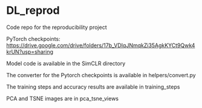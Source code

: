 # DL_reprod

Code repo for the reproducibility project

PyTorch checkpoints: https://drive.google.com/drive/folders/17b_VDIqJNmqkZi35AgkKYCt9Qwk4krUN?usp=sharing

Model code is available in the SimCLR directory

The converter for the Pytorch checkpoints is available in helpers/convert.py

The training steps and accuracy results are available in training_steps

PCA and TSNE images are in pca_tsne_views
